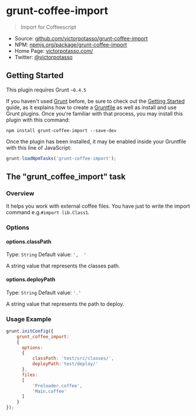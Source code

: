 # grunt-coffee-import

> Import for Coffeescript

* Source: [github.com/victorpotasso/grunt-coffee-import](https://github.com/victorpotasso/grunt-coffee-import)
* NPM: [npmjs.org/package/grunt-coffee-import](https://www.npmjs.org/package/grunt-coffee-import)
* Home Page: [victorpotasso.com/](http://www.victorpotasso.com)
* Twitter: [@victorpotasso](https://twitter.com/victorpotasso)

## Getting Started
This plugin requires Grunt `~0.4.5`

If you haven't used [Grunt](http://gruntjs.com/) before, be sure to check out the [Getting Started](http://gruntjs.com/getting-started) guide, as it explains how to create a [Gruntfile](http://gruntjs.com/sample-gruntfile) as well as install and use Grunt plugins. Once you're familiar with that process, you may install this plugin with this command:

```shell
npm install grunt-coffee-import --save-dev
```

Once the plugin has been installed, it may be enabled inside your Gruntfile with this line of JavaScript:

```js
grunt.loadNpmTasks('grunt-coffee-import');
```

## The "grunt_coffee_import" task

### Overview
It helps you work with external coffee files. You have just to write the import command e.g.`#import lib.Class1`.

### Options

#### options.classPath
Type: `String`
Default value: `',  '`

A string value that represents the classes path.

#### options.deployPath
Type: `String`
Default value: `'.'`

A string value that represents the path to deploy.

### Usage Example

```js
grunt.initConfig({
    grunt_coffee_import:
    {
      options:
      {
          classPath: 'test/src/classes/',
          deployPath:'test/deploy/'
      },
      files:
      [
          'Preloader.coffee',
          'Main.coffee'
      ]
    }
});
```
